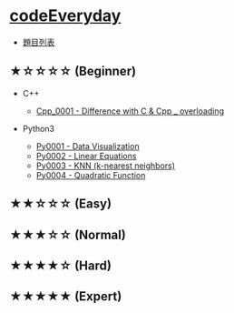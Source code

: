 [codeEveryday](https://hackmd.io/@233eECf4S7qcV-8jggtxVw/ByoCaz5pw)
===

- [題目列表](https://hackmd.io/@233eECf4S7qcV-8jggtxVw/HySzob5pD)

★☆☆☆☆ (Beginner)
---
* C++
    - [Cpp_0001 - Difference with C & Cpp _ overloading](https://hackmd.io/@233eECf4S7qcV-8jggtxVw/HkfABfF0w)
    <!-- - [L_Cpp0001 - Two Sum](https://hackmd.io/@233eECf4S7qcV-8jggtxVw/S1XJlfcaw) -->

* Python3
    - [Py0001 - Data Visualization](https://hackmd.io/@233eECf4S7qcV-8jggtxVw/ryH-oncTv)
    - [Py0002 - Linear Equations](https://hackmd.io/@233eECf4S7qcV-8jggtxVw/SkQ-YA5Tv)
    - [Py0003 - KNN (k-nearest neighbors)](https://hackmd.io/@233eECf4S7qcV-8jggtxVw/rkTkoJiaw)
    - [Py0004 - Quadratic Function](https://hackmd.io/@233eECf4S7qcV-8jggtxVw/S1gYUPnaP)

    
★★☆☆☆ (Easy)
---


★★★☆☆ (Normal) 
---


★★★★☆ (Hard) 
---


★★★★★ (Expert) 
---



